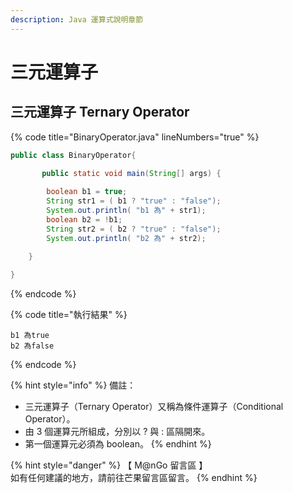 ```yaml
---
description: Java 運算式說明章節
---
```


# 三元運算子

## 三元運算子 Ternary Operator

{% code title="BinaryOperator.java" lineNumbers="true" %}
```java
public class BinaryOperator{

       public static void main(String[] args) {
		
		boolean b1 = true;
		String str1 = ( b1 ? "true" : "false");
		System.out.println( "b1 為" + str1);
		boolean b2 = !b1;
		String str2 = ( b2 ? "true" : "false");
		System.out.println( "b2 為" + str2);

	}
       
}
```
{% endcode %}

{% code title="執行結果" %}
```
b1 為true
b2 為false
```
{% endcode %}

{% hint style="info" %}
備註：

* 三元運算子（Ternary Operator）又稱為條件運算子（Conditional Operator）。
* 由 3 個運算元所組成，分別以 ? 與 : 區隔開來。&#x20;
* 第一個運算元必須為 boolean。
{% endhint %}

{% hint style="danger" %}
【 M@nGo 留言區 】\
如有任何建議的地方，請前往芒果留言區留言。
{% endhint %}
